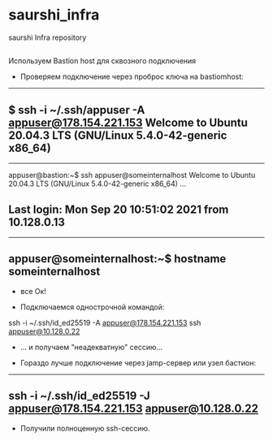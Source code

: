 # saurshi_infra
saurshi Infra repository

##
Используем Bastion host для сквозного подключения

* Проверяем подключение через проброс ключа на bastiomhost:
---
$ ssh -i ~/.ssh/appuser -A appuser@178.154.221.153
Welcome to Ubuntu 20.04.3 LTS (GNU/Linux 5.4.0-42-generic x86_64)
---
---
appuser@bastion:~$ ssh appuser@someinternalhost
Welcome to Ubuntu 20.04.3 LTS (GNU/Linux 5.4.0-42-generic x86_64)
...

Last login: Mon Sep 20 10:51:02 2021 from 10.128.0.13
---
---
appuser@someinternalhost:~$ hostname
someinternalhost
---
* все Ок!

* Подключаемся однострочной командой:

ssh -i ~/.ssh/id_ed25519 -A appuser@178.154.221.153 ssh appuser@10.128.0.22

* ... и получаем "неадекватную" сессию...

* Гораздо лучше подключение через jamp-сервер или узел бастион:
---
ssh -i ~/.ssh/id_ed25519 -J appuser@178.154.221.153 appuser@10.128.0.22
---
* Получили полноценную ssh-сессию.

